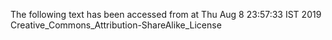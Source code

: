 The following text has been accessed from at Thu Aug 8 23:57:33 IST 2019
Creative_Commons_Attribution-ShareAlike_License
